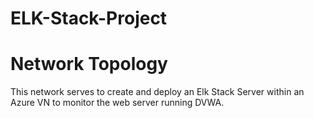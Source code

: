 # ELK-Stack-Project

# Network Topology
This network serves to create and deploy an Elk Stack Server within an Azure VN to monitor the web server running DVWA.
